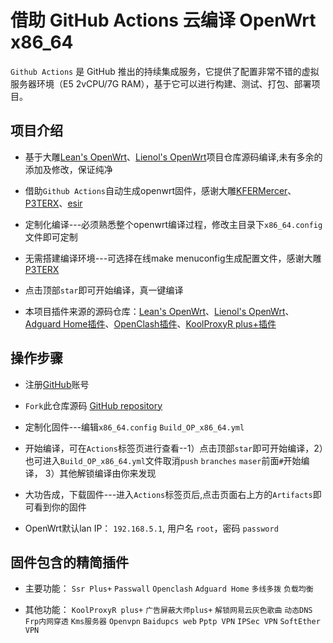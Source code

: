# 借助 GitHub Actions 云编译 OpenWrt x86_64

`Github Actions` 是 GitHub 推出的持续集成服务，它提供了配置非常不错的虚拟服务器环境（E5 2vCPU/7G RAM），基于它可以进行构建、测试、打包、部署项目。

## 项目介绍

- 基于大雕[Lean's OpenWrt](https://github.com/coolsnowwolf/lede)、[Lienol's OpenWrt](https://github.com/Lienol/openwrt-package)项目仓库源码编译,未有多余的添加及修改，保证纯净

- 借助`Github Actions`自动生成openwrt固件，感谢大雕[KFERMercer](https://github.com/KFERMercer/OpenWrt-CI)、[P3TERX](https://github.com/P3TERX/Actions-OpenWrt)、[esir](https://github.com/esirplayground/AutoBuild-OpenWrt)

- 定制化编译---必须熟悉整个openwrt编译过程，修改主目录下`x86_64.config`文件即可定制

- 无需搭建编译环境---可选择在线make menuconfig生成配置文件，感谢大雕[P3TERX](https://github.com/P3TERX/debugger-action)

- 点击顶部`star`即可开始编译，真一键编译

- 本项目插件来源的源码仓库：[Lean's OpenWrt](https://github.com/coolsnowwolf/lede)、[Lienol's OpenWrt](https://github.com/Lienol/openwrt-package)、[Adguard Home插件](https://github.com/rufengsuixing/luci-app-adguardhome)、[OpenClash插件](https://github.com/vernesong/OpenClash)、[KoolProxyR plus+插件](https://github.com/jefferymvp/luci-app-koolproxyR)

## 操作步骤

- 注册[GitHub](https://github.com/join)账号

- `Fork`此仓库源码 [GitHub repository](https://github.com/superstarfly/AutoBuild-OpenWrt-E)

- 定制化固件---编辑`x86_64.config` `Build_OP_x86_64.yml`

- 开始编译，可在`Actions`标签页进行查看--1）点击顶部`star`即可开始编译，2）也可进入`Build_OP_x86_64.yml`文件取消`push` `branches` `maser`前面`#`开始编译， 3）其他解锁编译由你来发现

- 大功告成，下载固件---进入`Actions`标签页后,点击页面右上方的`Artifacts`即可看到你的固件

- OpenWrt默认lan IP： `192.168.5.1`, 用户名 `root`，密码 `password`

## 固件包含的精简插件

- 主要功能： `Ssr Plus+` `Passwall`  `Openclash`  `Adguard Home` `多线多拨` `负载均衡`

- 其他功能： `KoolProxyR plus+` `广告屏蔽大师plus+` `解锁网易云灰色歌曲` `动态DNS` `Frp内网穿透` `Kms服务器` `Openvpn` `Baidupcs web` `Pptp VPN` `IPSec VPN` `SoftEther VPN` 
